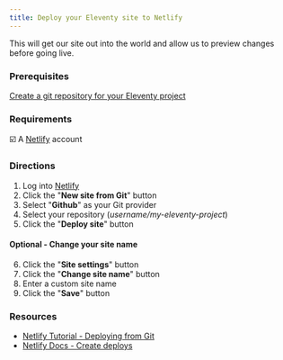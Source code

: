 ```yaml
---
title: Deploy your Eleventy site to Netlify
---
```


This will get our site out into the world and allow us to preview changes before going live.

### Prerequisites

[Create a git repository for your Eleventy project](/recipes/create-a-github-repository-for-your-eleventy-site/) 

### Requirements

☑️ A [Netlify](https://netlify.com/) account

### Directions

1. Log into [Netlify](https://app.netlify.com)
2. Click the "**New site from Git**" button
3. Select "**Github**" as your Git provider
4. Select your repository (*username/my-eleventy-project*)
5. Click the "**Deploy site**" button

#### Optional - Change your site name

6. Click the "**Site settings**" button
7. Click the "**Change site name**" button
8. Enter a custom site name
9. Click the "**Save**" button

### Resources

* [Netlify Tutorial - Deploying from Git](https://youtu.be/mN9oI98As_4)
* [Netlify Docs - Create deploys](https://docs.netlify.com/site-deploys/create-deploys/#deploy-with-git)
